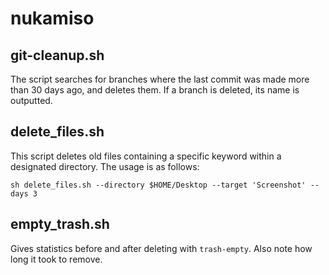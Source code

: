 # nukamiso

## git-cleanup.sh

The script searches for branches where the last commit was made more than 30 days ago, and deletes them. If a branch is deleted, its name is outputted.

## delete_files.sh

This script deletes old files containing a specific keyword within a designated directory. The usage is as follows:

```
sh delete_files.sh --directory $HOME/Desktop --target 'Screenshot' --days 3
```

## empty_trash.sh

Gives statistics before and after deleting with `trash-empty`. Also note how long it took to remove.
